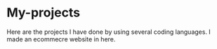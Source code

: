 # My-projects
Here are the projects I have done by using several coding languages. I made an ecommecre website in here.
